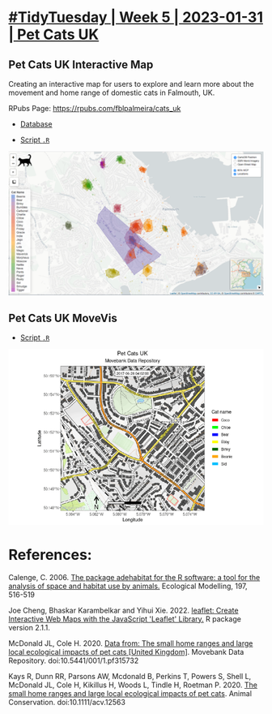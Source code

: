# [#TidyTuesday | Week 5 | 2023-01-31 | Pet Cats UK](https://github.com/rfordatascience/tidytuesday/blob/master/data/2023/2023-01-31/readme.md) 

## Pet Cats UK Interactive Map 

Creating an interactive map for users to explore and learn more about the movement and home range of domestic cats in Falmouth, UK.

RPubs Page: https://rpubs.com/fblpalmeira/cats_uk

- [Database](https://github.com/rfordatascience/tidytuesday/blob/master/data/2023/2023-01-31/readme.md)

- [Script `.R`](https://github.com/fblpalmeira/cats_uk/blob/main/data/cats_uk.R)

<img src="https://github.com/fblpalmeira/cats_uk/blob/main/data/cats_uk.png"> 

## Pet Cats UK MoveVis

- [Script `.R`](https://github.com/fblpalmeira/cats_uk/blob/main/data/cats_uk_movevis.R)

<img src="https://github.com/fblpalmeira/cats_uk/blob/main/data/cats_uk_movevis.gif"> 

# References:

Calenge, C. 2006. [The package adehabitat for the R software: a tool for the analysis of space and habitat use by animals.](https://doi.org/10.1016/j.ecolmodel.2006.03.017) Ecological Modelling, 197, 516-519

Joe Cheng, Bhaskar Karambelkar and Yihui Xie. 2022. [leaflet: Create Interactive Web Maps with the JavaScript 'Leaflet' Library.](https://CRAN.R-project.org/package=leaflet) R package version 2.1.1. 

McDonald JL, Cole H. 2020. [Data from: The small home ranges and large local ecological impacts of pet cats [United Kingdom]](https://doi:10.5441/001/1.pf315732). Movebank Data Repository. doi:10.5441/001/1.pf315732

Kays R, Dunn RR, Parsons AW, Mcdonald B, Perkins T, Powers S, Shell L, McDonald JL, Cole H, Kikillus H, Woods L, Tindle H, Roetman P. 2020. [The small home ranges and large local ecological impacts of pet cats](https://doi:10.1111/acv.12563). Animal Conservation. doi:10.1111/acv.12563
